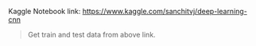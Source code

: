 Kaggle Notebook link: https://www.kaggle.com/sanchitvj/deep-learning-cnn
> Get train and test data from above link.

